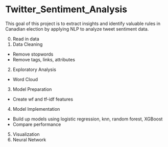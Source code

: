 # Twitter_Sentiment_Analysis
This goal of this project is to extract insights and identify valuable rules in Canadian election by applying NLP to analyze tweet sentiment data.

0. Read in data
1. Data Cleaning
- Remove stopwords
- Remove tags, links, attributes
2. Exploratory Analysis
- Word Cloud
3. Model Preparation
- Create wf and tf-idf features 
4. Model Implementation
- Build up models using logistic regression, knn, random forest, XGBoost
- Compare performance
5. Visualization
6. Neural Network

